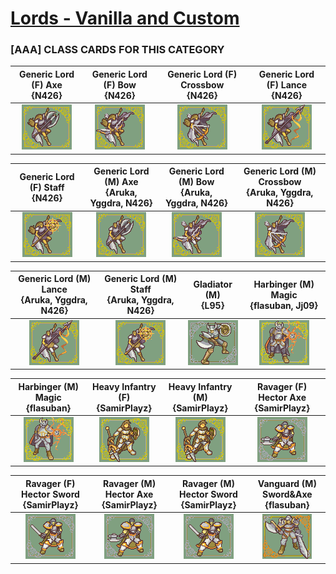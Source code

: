 # [Lords - Vanilla and Custom](../)

### [AAA] CLASS CARDS FOR THIS CATEGORY


|Generic Lord (F) Axe <br> {N426}|Generic Lord (F) Bow <br> {N426}|Generic Lord (F) Crossbow <br> {N426}|Generic Lord (F) Lance <br> {N426}|
| :---: | :---: | :---: | :---: |
|<img alt="Generic Lord (F) Axe {N426}" src="Generic Lord (F) Axe {N426}.png" />|<img alt="Generic Lord (F) Bow {N426}" src="Generic Lord (F) Bow {N426}.png" />|<img alt="Generic Lord (F) Crossbow {N426}" src="Generic Lord (F) Crossbow {N426}.png" />|<img alt="Generic Lord (F) Lance {N426}" src="Generic Lord (F) Lance {N426}.png" />|


|Generic Lord (F) Staff <br> {N426}|Generic Lord (M) Axe <br> {Aruka, Yggdra, N426}|Generic Lord (M) Bow <br> {Aruka, Yggdra, N426}|Generic Lord (M) Crossbow <br> {Aruka, Yggdra, N426}|
| :---: | :---: | :---: | :---: |
|<img alt="Generic Lord (F) Staff {N426}" src="Generic Lord (F) Staff {N426}.png" />|<img alt="Generic Lord (M) Axe {Aruka, Yggdra, N426}" src="Generic Lord (M) Axe {Aruka, Yggdra, N426}.png" />|<img alt="Generic Lord (M) Bow {Aruka, Yggdra, N426}" src="Generic Lord (M) Bow {Aruka, Yggdra, N426}.png" />|<img alt="Generic Lord (M) Crossbow {Aruka, Yggdra, N426}" src="Generic Lord (M) Crossbow {Aruka, Yggdra, N426}.png" />|


|Generic Lord (M) Lance <br> {Aruka, Yggdra, N426}|Generic Lord (M) Staff <br> {Aruka, Yggdra, N426}|Gladiator (M) <br> {L95}|Harbinger (M) Magic <br> {flasuban, Jj09}|
| :---: | :---: | :---: | :---: |
|<img alt="Generic Lord (M) Lance {Aruka, Yggdra, N426}" src="Generic Lord (M) Lance {Aruka, Yggdra, N426}.png" />|<img alt="Generic Lord (M) Staff {Aruka, Yggdra, N426}" src="Generic Lord (M) Staff {Aruka, Yggdra, N426}.png" />|<img alt="Gladiator (M) {L95}" src="Gladiator (M) {L95}.png" />|<img alt="Harbinger (M) Magic {flasuban, Jj09}" src="Harbinger (M) Magic {flasuban, Jj09}.png" />|


|Harbinger (M) Magic <br> {flasuban}|Heavy Infantry (F) <br> {SamirPlayz}|Heavy Infantry (M) <br> {SamirPlayz}|Ravager (F) Hector Axe <br> {SamirPlayz}|
| :---: | :---: | :---: | :---: |
|<img alt="Harbinger (M) Magic {flasuban}" src="Harbinger (M) Magic {flasuban}.png" />|<img alt="Heavy Infantry (F) {SamirPlayz}" src="Heavy Infantry (F) {SamirPlayz}.png" />|<img alt="Heavy Infantry (M) {SamirPlayz}" src="Heavy Infantry (M) {SamirPlayz}.png" />|<img alt="Ravager (F) Hector Axe {SamirPlayz}" src="Ravager (F) Hector Axe {SamirPlayz}.png" />|


|Ravager (F) Hector Sword <br> {SamirPlayz}|Ravager (M) Hector Axe <br> {SamirPlayz}|Ravager (M) Hector Sword <br> {SamirPlayz}|Vanguard (M) Sword&Axe <br> {flasuban}|
| :---: | :---: | :---: | :---: |
|<img alt="Ravager (F) Hector Sword {SamirPlayz}" src="Ravager (F) Hector Sword {SamirPlayz}.png" />|<img alt="Ravager (M) Hector Axe {SamirPlayz}" src="Ravager (M) Hector Axe {SamirPlayz}.png" />|<img alt="Ravager (M) Hector Sword {SamirPlayz}" src="Ravager (M) Hector Sword {SamirPlayz}.png" />|<img alt="Vanguard (M) Sword&Axe {flasuban}" src="Vanguard (M) Sword&Axe {flasuban}.png" />|


